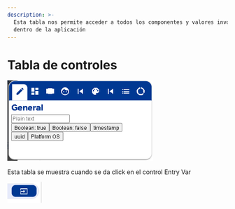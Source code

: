 ```yaml
---
description: >-
  Esta tabla nos permite acceder a todos los componentes y valores involucrados
  dentro de la aplicación
---
```


# Tabla de controles

![](../../../.gitbook/assets/image%20%28398%29.png)

Esta tabla se muestra cuando se da click en el control Entry Var

![](../../../.gitbook/assets/image%20%28401%29.png)

